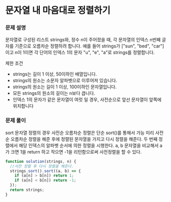 # 문자열 내 마음대로 정렬하기

### 문제 설명

문자열로 구성된 리스트 strings와, 정수 n이 주어졌을 때, 각 문자열의 인덱스 n번째 글자를 기준으로 오름차순 정렬하려 합니다. 예를 들어 strings가 ["sun", "bed", "car"]이고 n이 1이면 각 단어의 인덱스 1의 문자 "u", "e", "a"로 strings를 정렬합니다.

제한 조건

- strings는 길이 1 이상, 50이하인 배열입니다.
- strings의 원소는 소문자 알파벳으로 이루어져 있습니다.
- strings의 원소는 길이 1 이상, 100이하인 문자열입니다.
- 모든 strings의 원소의 길이는 n보다 큽니다.
- 인덱스 1의 문자가 같은 문자열이 여럿 일 경우, 사전순으로 앞선 문자열이 앞쪽에 위치합니다

### 문제 풀이

sort 문자열 정렬의 경우 사전순 오름차순 정렬은 단순 sort()를 통해서 가능 미리 사전순 오름차순 정렬을 해준 후에 정렬된 문자열을 가지고 다시 정렬을 해준다. 두 번째 정렬에서 해당 인덱스의 알파벳 순서에 의한 정렬을 시행한다. a, b 문자열을 비교해서 a가 크면 1을 return 하고 작으면 -1을 리턴함으로써 사전정렬을 할 수 있다.

```js
function solution(strings, n) {
  //사전 정렬 후 다시 정렬을 해준다.
  strings.sort().sort((a, b) => {
    if (a[n] > b[n]) return 1;
    if (a[n] < b[n]) return -1;
  });
  return strings;
}
```
